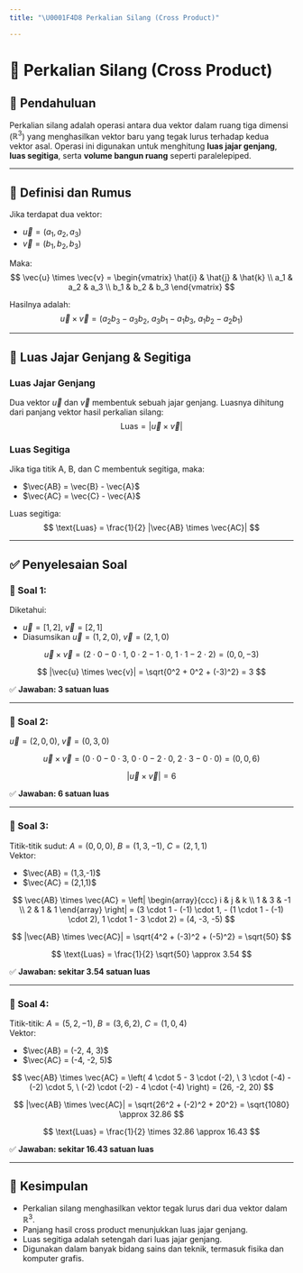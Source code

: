 ```yaml
---
title: "\U0001F4D8 Perkalian Silang (Cross Product)"

---
```


# 📘 Perkalian Silang (Cross Product)

## 📌 Pendahuluan
Perkalian silang adalah operasi antara dua vektor dalam ruang tiga dimensi ($\mathbb{R}^3$) yang menghasilkan vektor baru yang tegak lurus terhadap kedua vektor asal. Operasi ini digunakan untuk menghitung **luas jajar genjang**, **luas segitiga**, serta **volume bangun ruang** seperti paralelepiped.

---

## 🧮 Definisi dan Rumus
Jika terdapat dua vektor:
- $\vec{u} = (a_1, a_2, a_3)$
- $\vec{v} = (b_1, b_2, b_3)$

Maka:
$$
\vec{u} \times \vec{v} =
\begin{vmatrix}
\hat{i} & \hat{j} & \hat{k} \\
a_1 & a_2 & a_3 \\
b_1 & b_2 & b_3
\end{vmatrix}
$$

Hasilnya adalah:
$$
\vec{u} \times \vec{v} = 
\left( a_2b_3 - a_3b_2, \ 
a_3b_1 - a_1b_3, \ 
a_1b_2 - a_2b_1 \right)
$$

---

## 📐 Luas Jajar Genjang & Segitiga

### Luas Jajar Genjang
Dua vektor $\vec{u}$ dan $\vec{v}$ membentuk sebuah jajar genjang. Luasnya dihitung dari panjang vektor hasil perkalian silang:
$$
\text{Luas} = |\vec{u} \times \vec{v}|
$$

### Luas Segitiga
Jika tiga titik A, B, dan C membentuk segitiga, maka:
- $\vec{AB} = \vec{B} - \vec{A}$
- $\vec{AC} = \vec{C} - \vec{A}$

Luas segitiga:
$$
\text{Luas} = \frac{1}{2} |\vec{AB} \times \vec{AC}|
$$

---

## ✅ Penyelesaian Soal

### 🧮 Soal 1:
Diketahui:
- $\vec{u} = [1, 2]$, $\vec{v} = [2, 1]$  
- Diasumsikan $\vec{u} = (1, 2, 0)$, $\vec{v} = (2, 1, 0)$

$$
\vec{u} \times \vec{v} = 
(2 \cdot 0 - 0 \cdot 1, \ 
0 \cdot 2 - 1 \cdot 0, \ 
1 \cdot 1 - 2 \cdot 2) = (0, 0, -3)
$$

$$
|\vec{u} \times \vec{v}| = \sqrt{0^2 + 0^2 + (-3)^2} = 3
$$

✅ **Jawaban: 3 satuan luas**

---

### 🧮 Soal 2:
$\vec{u} = (2, 0, 0)$, $\vec{v} = (0, 3, 0)$

$$
\vec{u} \times \vec{v} = 
(0 \cdot 0 - 0 \cdot 3, \ 
0 \cdot 0 - 2 \cdot 0, \ 
2 \cdot 3 - 0 \cdot 0) = (0, 0, 6)
$$

$$
|\vec{u} \times \vec{v}| = 6
$$

✅ **Jawaban: 6 satuan luas**

---

### 🧮 Soal 3:
Titik-titik sudut: $A = (0,0,0)$, $B = (1,3,-1)$, $C = (2,1,1)$  
Vektor:
- $\vec{AB} = (1,3,-1)$
- $\vec{AC} = (2,1,1)$

$$
\vec{AB} \times \vec{AC} = 
\left| \begin{array}{ccc}
i & j & k \\
1 & 3 & -1 \\
2 & 1 & 1
\end{array} \right| = (3 \cdot 1 - (-1) \cdot 1, - (1 \cdot 1 - (-1) \cdot 2), 1 \cdot 1 - 3 \cdot 2) = (4, -3, -5)
$$

$$
|\vec{AB} \times \vec{AC}| = \sqrt{4^2 + (-3)^2 + (-5)^2} = \sqrt{50}
$$

$$
\text{Luas} = \frac{1}{2} \sqrt{50} \approx 3.54
$$

✅ **Jawaban: sekitar 3.54 satuan luas**

---

### 🧮 Soal 4:
Titik-titik: $A = (5,2,-1)$, $B = (3,6,2)$, $C = (1,0,4)$  
Vektor:
- $\vec{AB} = (-2, 4, 3)$
- $\vec{AC} = (-4, -2, 5)$

$$
\vec{AB} \times \vec{AC} = 
\left( 4 \cdot 5 - 3 \cdot (-2), \
3 \cdot (-4) - (-2) \cdot 5, \
(-2) \cdot (-2) - 4 \cdot (-4) \right) = (26, -2, 20)
$$

$$
|\vec{AB} \times \vec{AC}| = \sqrt{26^2 + (-2)^2 + 20^2} = \sqrt{1080} \approx 32.86
$$

$$
\text{Luas} = \frac{1}{2} \times 32.86 \approx 16.43
$$

✅ **Jawaban: sekitar 16.43 satuan luas**

---

## 📓 Kesimpulan

- Perkalian silang menghasilkan vektor tegak lurus dari dua vektor dalam $\mathbb{R}^3$.
- Panjang hasil cross product menunjukkan luas jajar genjang.
- Luas segitiga adalah setengah dari luas jajar genjang.
- Digunakan dalam banyak bidang sains dan teknik, termasuk fisika dan komputer grafis.